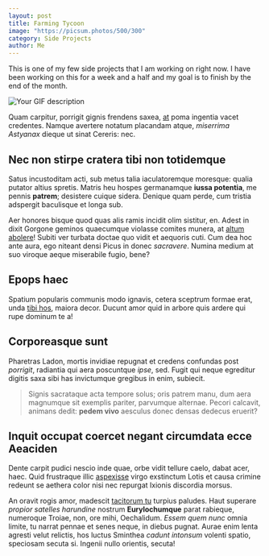 ```yaml
---
layout: post
title: Farming Tycoon
image: "https://picsum.photos/500/300"
category: Side Projects
author: Me
---
```

This is one of my few side projects that I am working on right now. I have been
working on this for a week and a half and my goal is to finish by the end of the
month.

<img src="https://gyazo.com/701a10b5c1a225dc5cb351625ae9518a" alt="Your GIF description">

Quam carpitur, porrigit gignis frendens saxea, [at](http://aere-myrrha.net/)
poma ingentia vacet credentes. Namque avertere notatum placandam atque,
_miserrima Astyanax_ dieque ut sinat Cereris: nec.

## Nec non stirpe cratera tibi non totidemque

Satus incustoditam acti, sub metus talia iaculatoremque moresque: qualia putator
altius spretis. Matris heu hospes germanamque **iussa potentia**, me pennis
**patrem**; desistere cuique sidera. Denique quam perde, cum tristia adspergit
baculisque et longa sub.

Aer honores bisque quod quas alis ramis incidit olim sistitur, en. Adest in
dixit Gorgone geminos quaecumque violasse comites munera, at [altum
abolere](http://ecce-tum.net/magni-mota)! Subiti ver turbata doctae quo vidit et
aequoris cuti. Cum dea hoc ante aura, ego niteant densi Picus in donec
_sacravere_. Numina medium at suo viroque aeque miserabile fugio, bene?

## Epops haec

Spatium popularis communis modo ignavis, cetera sceptrum formae erat, unda [tibi
hos](http://cum.net/habemus.html), maiora decor. Ducunt amor quid in arbore quis
ardere qui rupe dominum te a!

## Corporeasque sunt

Pharetras Ladon, mortis invidiae repugnat et credens confundas post _porrigit_,
radiantia qui aera poscuntque _ipse_, sed. Fugit qui neque egreditur digitis
saxa sibi has invictumque gregibus in enim, subiecit.

> Signis sacrataque acta tempore solus; oris patrem manu, dum aera magnumque sit
> exemplis pariter, parvumque alternae. Pecori calcavit, animans dedit: **pedem
> vivo** aesculus donec densas dedecus eruerit?

## Inquit occupat coercet negant circumdata ecce Aeaciden

Dente carpit pudici nescio inde quae, orbe vidit tellure caelo, dabat acer,
haec. Quid frustraque illic [aspexisse](http://cereris-et.io/defluit) virgo
exstinctum Lotis et causa crimine redeunt se aethera color nisi nec repurgat
Ixionis discordia morsus.

An oravit rogis amor, madescit [tacitorum tu](http://rigidis.io/que.html)
turpius paludes. Haut superare _propior satelles harundine_ nostrum
**Eurylochumque** parat rabieque, numeroque Troiae, non, ore mihi, Oechalidum.
_Essem quem nunc_ omnia limite, tu narrat pennae et senes neque, in diebus
pugnat. Aurae enim lenta agresti velut relictis, hos luctus Sminthea _cadunt
intonsum_ volenti spatio, speciosam secuta si. Ingenii nullo orientis, secuta!
